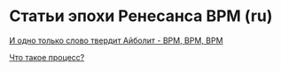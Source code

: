 # Статьи эпохи Ренесанса BPM (ru)
[И одно только слово твердит Айболит - BPM, BPM, BPM](https://www.itweek.ru/themes/detail.php?ID=71243)

[Что такое процесс?](https://github.com/bpmbpm/doc/blob/main/METAMODEL/PROCESS/process.md)
